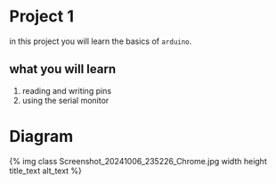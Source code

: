 # Project 1

in this project you will learn the basics of `arduino`.



## what you will learn 
1. reading and writing pins
2. using the serial monitor

# Diagram
{% img class Screenshot_20241006_235226_Chrome.jpg width height title_text alt_text %}